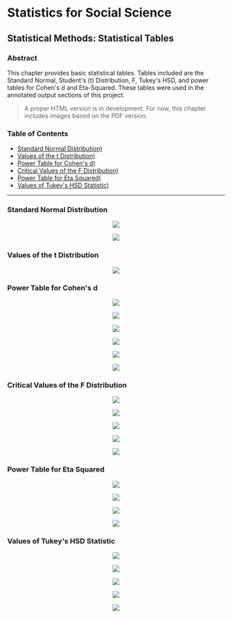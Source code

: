 # Statistics for Social Science

## Statistical Methods: Statistical Tables

### Abstract

This chapter provides basic statistical tables. Tables included are the Standard Normal, Student's (t) Distribution, F, Tukey's HSD, and power tables for Cohen's d and Eta-Squared. These tables were used in the annotated output sections of this project.

> A proper HTML version is in development. For now, this chapter includes images based on the PDF version.

### Table of Contents

- [Standard Normal Distribution)](#standard-normal-distribution)
- [Values of the t Distribution)](#values-of-the-t-distribution)
- [Power Table for Cohen's d)](#power-table-for-cohens-d)
- [Critical Values of the F Distribution)](#critical-values-of-the-f-distribution)
- [Power Table for Eta Squared)](#power-table-for-eta-squared)
- [Values of Tukey's HSD Statistic)](#values-of-tukeys-hsd-statistic)

---

### Standard Normal Distribution

<p align="center"><kbd><img src="page3.png"></kbd></p>
<p align="center"><kbd><img src="page4.png"></kbd></p>

### Values of the t Distribution

<p align="center"><kbd><img src="page5.png"></kbd></p>

### Power Table for Cohen's d

<p align="center"><kbd><img src="page6.png"></kbd></p>
<p align="center"><kbd><img src="page7.png"></kbd></p>
<p align="center"><kbd><img src="page8.png"></kbd></p>
<p align="center"><kbd><img src="page9.png"></kbd></p>
<p align="center"><kbd><img src="page10.png"></kbd></p>
<p align="center"><kbd><img src="page11.png"></kbd></p>

### Critical Values of the F Distribution

<p align="center"><kbd><img src="page12.png"></kbd></p>
<p align="center"><kbd><img src="page13.png"></kbd></p>
<p align="center"><kbd><img src="page14.png"></kbd></p>
<p align="center"><kbd><img src="page15.png"></kbd></p>
<p align="center"><kbd><img src="page16.png"></kbd></p>

### Power Table for Eta Squared

<p align="center"><kbd><img src="page17.png"></kbd></p>
<p align="center"><kbd><img src="page18.png"></kbd></p>
<p align="center"><kbd><img src="page19.png"></kbd></p>
<p align="center"><kbd><img src="page20.png"></kbd></p>

### Values of Tukey's HSD Statistic

<p align="center"><kbd><img src="page21.png"></kbd></p>
<p align="center"><kbd><img src="page22.png"></kbd></p>
<p align="center"><kbd><img src="page23.png"></kbd></p>
<p align="center"><kbd><img src="page24.png"></kbd></p>
<p align="center"><kbd><img src="page25.png"></kbd></p>
